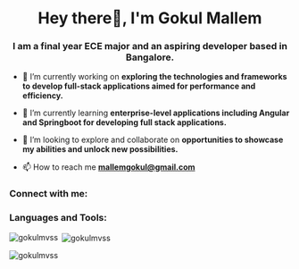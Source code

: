 <h1 align="center">Hey there👋, I'm Gokul Mallem</h1>
<h3 align="center">I am a final year ECE major and an aspiring developer based in Bangalore.</h3>

- 🔭 I’m currently working on **exploring the technologies and frameworks to develop full-stack applications aimed for performance and efficiency.**

- 🌱 I’m currently learning **enterprise-level applications including Angular and Springboot for developing full stack applications.**

- 👯 I’m looking to explore and collaborate on **opportunities to showcase my abilities and unlock new possibilities.**

- 📫 How to reach me **mallemgokul@gmail.com**

<h3 align="left">Connect with me:</h3>
<p align="left">
</p>

<h3 align="left">Languages and Tools:</h3>

<p><img align="left" src="https://github-readme-stats.vercel.app/api/top-langs?username=gokulmvss&show_icons=true&locale=en&layout=compact" alt="gokulmvss" /></p>

<p>&nbsp;<img align="center" src="https://github-readme-stats.vercel.app/api?username=gokulmvss&show_icons=true&locale=en" alt="gokulmvss" /></p>

<p><img align="center" src="https://github-readme-streak-stats.herokuapp.com/?user=gokulmvss&" alt="gokulmvss" /></p>
